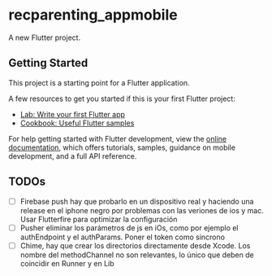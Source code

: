 # recparenting_appmobile

A new Flutter project.

## Getting Started

This project is a starting point for a Flutter application.

A few resources to get you started if this is your first Flutter project:

- [Lab: Write your first Flutter app](https://docs.flutter.dev/get-started/codelab)
- [Cookbook: Useful Flutter samples](https://docs.flutter.dev/cookbook)

For help getting started with Flutter development, view the
[online documentation](https://docs.flutter.dev/), which offers tutorials,
samples, guidance on mobile development, and a full API reference.

## TODOs
- [ ] Firebase push hay que probarlo en un dispositivo real y haciendo una release en el iphone negro por problemas con las veriones de ios y mac. Usar Flutterfire para optimizar la configuración
- [ ] Pusher eliminar los parámetros de js en iOs, como por ejemplo el authEndpoint y el authParams. Poner el token como sincrono
- [ ] Chime, hay que crear los directorios directamente desde Xcode. Los nombre del methodChannel no son relevantes, lo único que deben de coincidir en Runner y en Lib

